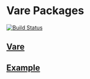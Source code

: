 # Vare Packages

[![Build Status](https://travis-ci.com/winter-love/vare.svg?branch=master)](https://travis-ci.com/winter-love/vare)

## [Vare](./packages/vare/README.md)

## [Example](./packages/example/README.md)
